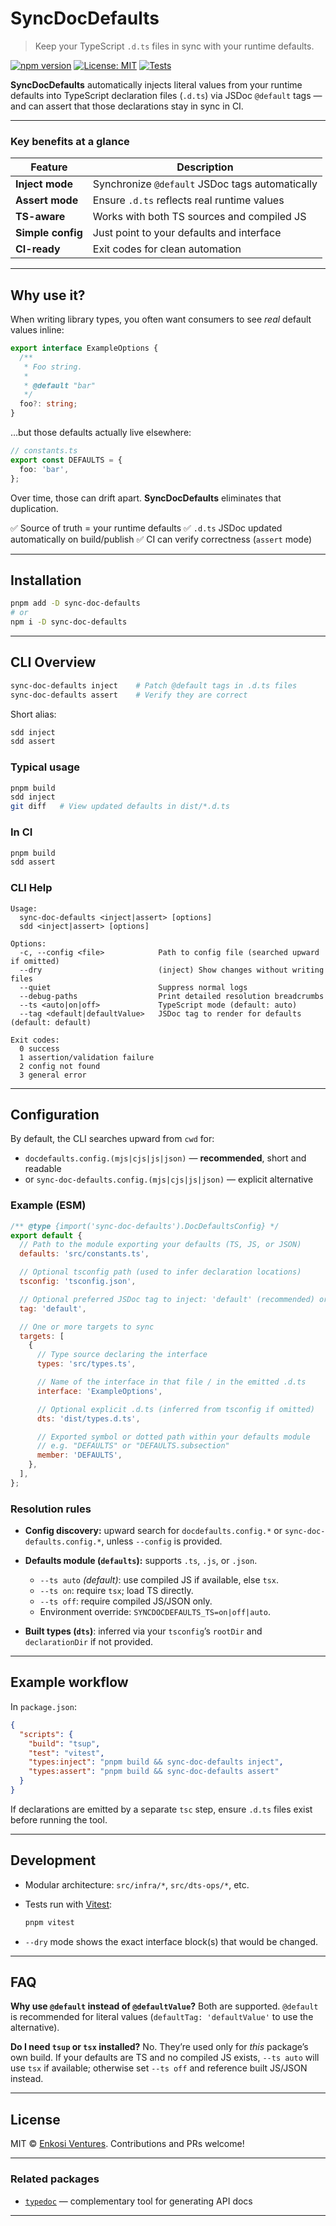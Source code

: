 # SyncDocDefaults

> Keep your TypeScript `.d.ts` files in sync with your runtime defaults.

[![npm version](https://img.shields.io/npm/v/sync-doc-defaults?color=blue)](https://www.npmjs.com/package/sync-doc-defaults)
[![License: MIT](https://img.shields.io/badge/license-MIT-green.svg)](./LICENSE)
[![Tests](https://github.com/enkosiventures/sync-doc-defaults/actions/workflows/ci.yml/badge.svg)](https://github.com/enkosiventures/sync-doc-defaults/actions)

**SyncDocDefaults** automatically injects literal values from your runtime defaults into TypeScript declaration files (`.d.ts`) via JSDoc `@default` tags — and can assert that those declarations stay in sync in CI.

---

### Key benefits at a glance

| Feature           | Description                                     |
| ----------------- | ----------------------------------------------- |
| **Inject mode**   | Synchronize `@default` JSDoc tags automatically |
| **Assert mode**   | Ensure `.d.ts` reflects real runtime values     |
| **TS-aware**      | Works with both TS sources and compiled JS      |
| **Simple config** | Just point to your defaults and interface       |
| **CI-ready**      | Exit codes for clean automation                 |

---

## Why use it?

When writing library types, you often want consumers to see *real* default values inline:

```ts
export interface ExampleOptions {
  /**
   * Foo string.
   * 
   * @default "bar"
   */
  foo?: string;
}
```

…but those defaults actually live elsewhere:

```ts
// constants.ts
export const DEFAULTS = {
  foo: 'bar',
};
```

Over time, those can drift apart. **SyncDocDefaults** eliminates that duplication.

✅ Source of truth = your runtime defaults
✅ `.d.ts` JSDoc updated automatically on build/publish
✅ CI can verify correctness (`assert` mode)

---

## Installation

```bash
pnpm add -D sync-doc-defaults
# or
npm i -D sync-doc-defaults
```

---

## CLI Overview

```bash
sync-doc-defaults inject    # Patch @default tags in .d.ts files
sync-doc-defaults assert    # Verify they are correct
```

Short alias:

```bash
sdd inject
sdd assert
```

### Typical usage

```bash
pnpm build
sdd inject
git diff   # View updated defaults in dist/*.d.ts
```

### In CI

```bash
pnpm build
sdd assert
```

### CLI Help

```
Usage:
  sync-doc-defaults <inject|assert> [options]
  sdd <inject|assert> [options]

Options:
  -c, --config <file>            Path to config file (searched upward if omitted)
  --dry                          (inject) Show changes without writing files
  --quiet                        Suppress normal logs
  --debug-paths                  Print detailed resolution breadcrumbs
  --ts <auto|on|off>             TypeScript mode (default: auto)
  --tag <default|defaultValue>   JSDoc tag to render for defaults (default: default)

Exit codes:
  0 success
  1 assertion/validation failure
  2 config not found
  3 general error
```

---

## Configuration

By default, the CLI searches upward from `cwd` for:

* `docdefaults.config.(mjs|cjs|js|json)` — **recommended**, short and readable
* or `sync-doc-defaults.config.(mjs|cjs|js|json)` — explicit alternative

### Example (ESM)

```js
/** @type {import('sync-doc-defaults').DocDefaultsConfig} */
export default {
  // Path to the module exporting your defaults (TS, JS, or JSON)
  defaults: 'src/constants.ts',

  // Optional tsconfig path (used to infer declaration locations)
  tsconfig: 'tsconfig.json',

  // Optional preferred JSDoc tag to inject: 'default' (recommended) or 'defaultValue'
  tag: 'default',

  // One or more targets to sync
  targets: [
    {
      // Type source declaring the interface
      types: 'src/types.ts',

      // Name of the interface in that file / in the emitted .d.ts
      interface: 'ExampleOptions',

      // Optional explicit .d.ts (inferred from tsconfig if omitted)
      dts: 'dist/types.d.ts',

      // Exported symbol or dotted path within your defaults module
      // e.g. "DEFAULTS" or "DEFAULTS.subsection"
      member: 'DEFAULTS',
    },
  ],
};
```

### Resolution rules

* **Config discovery:** upward search for `docdefaults.config.*` or `sync-doc-defaults.config.*`, unless `--config` is provided.
* **Defaults module (`defaults`):** supports `.ts`, `.js`, or `.json`.

  * `--ts auto` *(default)*: use compiled JS if available, else `tsx`.
  * `--ts on`: require `tsx`; load TS directly.
  * `--ts off`: require compiled JS/JSON only.
  * Environment override: `SYNCDOCDEFAULTS_TS=on|off|auto`.
* **Built types (`dts`)**: inferred via your `tsconfig`’s `rootDir` and `declarationDir` if not provided.

---

## Example workflow

In `package.json`:

```json
{
  "scripts": {
    "build": "tsup",
    "test": "vitest",
    "types:inject": "pnpm build && sync-doc-defaults inject",
    "types:assert": "pnpm build && sync-doc-defaults assert"
  }
}
```

If declarations are emitted by a separate `tsc` step, ensure `.d.ts` files exist before running the tool.

---

## Development

* Modular architecture: `src/infra/*`, `src/dts-ops/*`, etc.

* Tests run with [Vitest](https://vitest.dev/):

  ```bash
  pnpm vitest
  ```

* `--dry` mode shows the exact interface block(s) that would be changed.

---

## FAQ

**Why use `@default` instead of `@defaultValue`?**
Both are supported. `@default` is recommended for literal values (`defaultTag: 'defaultValue'` to use the alternative).

**Do I need `tsup` or `tsx` installed?**
No. They’re used only for *this* package’s own build.
If your defaults are TS and no compiled JS exists, `--ts auto` will use `tsx` if available; otherwise set `--ts off` and reference built JS/JSON instead.

---

## License

MIT © [Enkosi Ventures](https://enkosiventures.com).
Contributions and PRs welcome!

---

### Related packages

* [`typedoc`](https://typedoc.org/) — complementary tool for generating API docs

---
